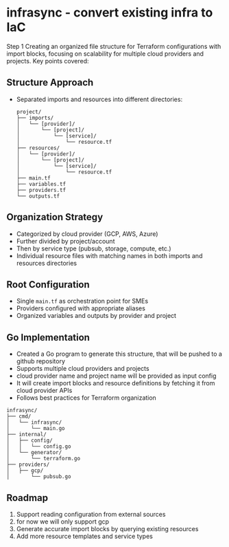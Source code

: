 # infrasync - convert existing infra to IaC


Step 1
Creating an organized file structure for Terraform configurations with import blocks, focusing on scalability for multiple cloud providers and projects. Key points covered:

## Structure Approach
- Separated imports and resources into different directories:
  ```
  project/
  ├── imports/
  │   └── [provider]/
  │       └── [project]/
  │           └── [service]/
  │               └── resource.tf
  ├── resources/
  │   └── [provider]/
  │       └── [project]/
  │           └── [service]/
  │               └── resource.tf
  ├── main.tf
  ├── variables.tf
  ├── providers.tf
  └── outputs.tf
  ```

## Organization Strategy
- Categorized by cloud provider (GCP, AWS, Azure)
- Further divided by project/account
- Then by service type (pubsub, storage, compute, etc.)
- Individual resource files with matching names in both imports and resources directories

## Root Configuration
- Single `main.tf` as orchestration point for SMEs
- Providers configured with appropriate aliases
- Organized variables and outputs by provider and project

## Go Implementation
- Created a Go program to generate this structure, that will be pushed to a github repository
- Supports multiple cloud providers and projects
- cloud provider name and project name will be provided as input config
- It will create import blocks and resource definitions by fetching it from cloud provider APIs
- Follows best practices for Terraform organization

```
infrasync/
├── cmd/
│   └── infrasync/
│       └── main.go
├── internal/
│   ├── config/
│   │   └── config.go
│   └── generator/
│       └── terraform.go
├── providers/
│   ├── gcp/
│       └── pubsub.go
```

## Roadmap
1. Support reading configuration from external sources
2. for now we will only support gcp
3. Generate accurate import blocks by querying existing resources
4. Add more resource templates and service types
